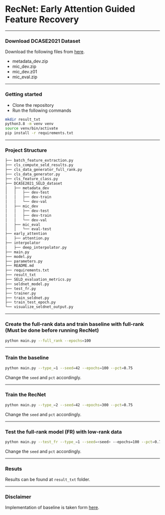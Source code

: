 # RecNet: Early Attention Guided Feature Recovery
***

### Download DCASE2021 Dataset
Download the following files from [here](https://zenodo.org/record/4844825#.Y9KkxtLMKEA).
- metadata_dev.zip
- mic_dev.zip
- mic_dev.z01
- mic_eval.zip
***
### Getting started

- Clone the repository
- Run the following commands
```bash
mkdir result_txt
python3.8 -m venv venv
source venv/bin/activate
pip install -r requirements.txt
```

***
### Project Structure

```bash
├── batch_feature_extraction.py
├── cls_compute_seld_results.py
├── cls_data_generator_full_rank.py
├── cls_data_generator.py
├── cls_feature_class.py
├── DCASE2021_SELD_dataset
│   ├── metadata_dev
│   │   ├── dev-test
│   │   ├── dev-train
│   │   └── dev-val
│   ├── mic_dev
│   │   ├── dev-test
│   │   ├── dev-train
│   │   └── dev-val
│   ├── mic_eval
│   │   └── eval-test
├── early_attention
│   ├── attention.py
├── interpolator
│   ├── deep_interpolator.py
├── main.py
├── model.py
├── parameters.py
├── README.md
├── requirements.txt
├── result_txt
├── SELD_evaluation_metrics.py
├── seldnet_model.py
├── test_fr.py
├── trainer.py
├── train_seldnet.py
├── train_test_epoch.py
└── visualize_seldnet_output.py

```

***
### Create the full-rank data and train baseline with full-rank <br>(Must be done before running RecNet)
```bash
python main.py --full_rank --epochs=100
```
***
### Train the baseline
```bash
python main.py --type_=1 --seed=42 --epochs=100 --pct=0.75
```
Change the ``seed`` and ``pct`` accordingly.
***

### Train the RecNet
```bash
python main.py --type_=2 --seed=42 --epochs=300 --pct=0.75
```
Change the ``seed`` and ``pct`` accordingly.
***

### Test the full-rank model (FR) with low-rank data
```bash
python main.py --test_fr --type_=1 --seed=<seed> --epochs=100 --pct=0.75 --test_model_name="./models/baseline_<seed>_0.h5"
```
Change the ``seed`` and ``pct`` accordingly.
***

### Resuts
Results can be found at ``result_txt`` folder.
***

### Disclaimer
Implementation of baseline is taken form [here](https://github.com/sharathadavanne/seld-dcase2022).
